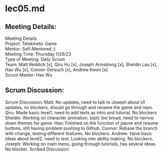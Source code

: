 # lec05.md

## Meeting Details:  

Meeting Details  
Project: Telekinetic Game   
Mentor: Self-Mentored ;)  
Meeting Time: Thursday 1/26/23   
Type of Meeting: Daily Scrum   
Team: Matt Reddick [x], Qiru Hu [x], Joseph Armstrong [x], Sheldin Lau [x], Hao Wu [x], Connor Gorsuch [x], Andrew Kwon [x]   
Scrum Master: Hao Wu  

## Scrum Discussion:

Scrum Discussion:
Matt: No updates, need to talk to Joseph about UI updates, no blockers, should go through and rename the game and repo.
Qiru: Made basic level1, need to add texts as intro and tutorial. No blockers
Sheldin: Working on character animation, topic too broad, need to narrow down themes for game. 
Hao: Finished on the function of pause and resume buttons, still having problem pushing to Github.
Connor: Rebase the branch with change, testing different features. No blockers.
Andrew: Have basic ideas about level2, need to test. Looking into ability making. No blockers.
Joseph: Working on main menu, going through tutorials, has several ideas. No blocker.
Scribed Discussion:
